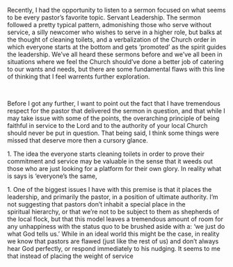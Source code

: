 <div class="kcite-section" kcite-section-id="221">
  <p>
    Recently, I had the opportunity to listen to a sermon focused on what seems to be every pastor&#8217;s favorite topic. Servant Leadership. The sermon followed a pretty typical pattern, admonishing those who serve without service, a silly newcomer who wishes to serve in a higher role, but balks at the thought of cleaning toilets, and a verbalization of the Church order in which everyone starts at the bottom and gets &#8216;promoted&#8217; as the spirit guides the leadership. We&#8217;ve all heard these sermons before and we&#8217;ve all been in situations where we feel the Church should&#8217;ve done a better job of catering to our wants and needs, but there are some fundamental flaws with this line of thinking that I feel warrents further exploration.
  </p>
  
  <p>
    &nbsp;
  </p>
  
  <p>
    Before I got any further, I want to point out the fact that I have tremendous respect for the pastor that delivered the sermon in question, and that while I may take issue with some of the points, the overarching principle of being faithful in service to the Lord and to the authority of your local Church should never be put in question. That being said, I think some things were missed that deserve more then a cursory glance.
  </p>
  
  <p>
    1. The idea the everyone starts cleaning toilets in order to prove their commitment and service may be valuable in the sense that it weeds out those who are just looking for a platform for their own glory. In reality what is says is &#8216;everyone&#8217;s the same,
  </p>
  
  <p>
    1. One of the biggest issues I have with this premise is that it places the leadership, and primarily the pastor, in a position of ultimate authority. I&#8217;m not suggesting that pastors don&#8217;t inhabit a special place in the spiritual hierarchy, or that we&#8217;re not to be subject to them as shepherds of the local flock, but that this model leaves a tremendous amount of room for any unhappiness with the status quo to be brushed aside with a: &#8216;we just do what God tells us.&#8217; While in an ideal world this might be the case, in reality we know that pastors are flawed (just like the rest of us) and don&#8217;t always hear God perfectly, or respond immediately to his nudging. It seems to me that instead of placing the weight of service
  </p>
  
  <!-- kcite active, but no citations found -->
</div>

<!-- kcite-section 221 -->